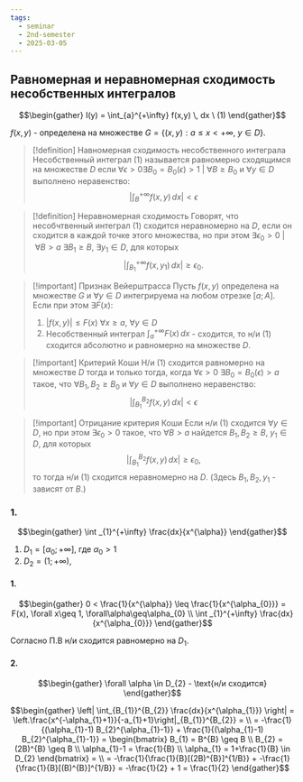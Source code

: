 ```yaml
---
tags:
  - seminar
  - 2nd-semester
  - 2025-03-05
---
```


## Равномерная и неравномерная сходимость несобственных интегралов

$$\begin{gather}
I(y) = \int_{a}^{+\infty} f(x,y) \, dx \ (1)
\end{gather}$$

$f(x,y)$ - определена на множестве $G = \{ (x,y): a \leq x <+\infty, \ y \in D \}$.

> [!definition] Навномерная сходимость  несобственного интеграла
> Несобственный интеграл (1) называется равномерно сходящимся на множестве $D$ если $\forall \epsilon > 0 \exists B_{0} = B_{0}(\epsilon) > 1 \ | \ \forall B \geq B_{0}$ и $\forall y \in D$ выполнено неравенство:
> $$\left| \int_{B}^{+\infty} f(x,y) \, dx  \right| < \epsilon$$

> [!definition] Неравномерная сходимость
> Говорят, что несобчтвенный интеграл (1) сходится неравномерно на $D$, если он сходится в каждой точке этого множества, но при этом $\exists \epsilon_{0} > 0 \ | \ \forall B>a \ \exists B_{1} \geq B, \ \exists y_{1} \in D$, для которых
> $$\left| \int_{B_{1}}^{+\infty} f(x,y_{1}) \, dx \right| \geq \epsilon_{0}.$$

> [!important] Признак Вейерштрасса
> Пусть $f(x,y)$ определена на множестве $G$ и $\forall y \in D$ интегрируема на любом отрезке $[a;A]$. Если при этом $\exists F(x)$:
> 1. $|f(x,y)| \leq F(x) \ \forall x \geq a, \ \forall y \in D$
> 2. Несобственный интеграл $\int_{a}^{+\infty}F(x) \, dx$ - сходится, то н/и (1) сходится абсолютно и равномерно на множестве $D$.

> [!important] Критерий Коши
> Н/и (1) сходится равномерно на множестве $D$ тогда и только тогда, когда $\forall \epsilon>0 \ \exists B_{0} = B_{0}(\epsilon) > a$ такое, что $\forall B_{1},B_{2} \geq B_{0}$ и $\forall y \in D$ выполнено неравенство:
> $$\left| \int_{B_{1}}^{B_{2}} f(x,y) \, dx  \right| < \epsilon $$

> [!important] Отрицание критерия Коши
> Если н/и (1) сходится $\forall y \in D$, но при этом $\exists\epsilon_{0}>0$ такое, что $\forall B>a$ найдется $B_{1},B_{2}\geq B$, $y_{1}\in D$, для которых
> $$\left| \int_{B_{1}}^{B_{2}} f(x,y) \, dx  \right| \geq \epsilon_{0},$$
>  то тогда н/и (1) сходится неравномерно на $D$.
>  (Здесь $B_{1},B_{2},y_{1}$ - зависят от $B$.)

### 1.

$$\begin{gather}
\int _{1}^{+\infty} \frac{dx}{x^{\alpha}}
\end{gather}$$

1. $D_{1} = [\alpha_{0}; +\infty]$, где $\alpha_{0} > 1$
2. $D_{2} = (1; +\infty)$,

#### 1.

$$\begin{gather}
0 < \frac{1}{x^{\alpha}} \leq \frac{1}{x^{\alpha_{0}}} = F(x), \forall x\geq 1, \forall\alpha\geq\alpha_{0} \\
\int _{1}^{+\infty} \frac{dx}{x^{\alpha_{0}}}
\end{gather}$$

Согласно П.В н/и сходится равномерно на $D_{1}$.

#### 2.

$$\begin{gather}
\forall \alpha \in D_{2} - \text{н/и сходится}
\end{gather}$$

$$\begin{gather}
\left| \int_{B_{1}}^{B_{2}} \frac{dx}{x^{\alpha_{1}}}  \right| = \left.\frac{x^{-\alpha_{1}+1}}{-a_{1}+1}\right|_{B_{1}}^{B_{2}} = \\
= -\frac{1}{(\alpha_{1}-1) B_{2}^{\alpha_{1}-1}} + \frac{1}{(\alpha_{1}-1) B_{2}^{\alpha_{1}-1}} = \begin{bmatrix}
B_{1} = B^{B} \geq B \\
B_{2} = (2B)^{B} \geq B \\
\alpha_{1}-1 = \frac{1}{B} \\
\alpha_{1} = 1+\frac{1}{B} \in D_{2}
\end{bmatrix} = \\
= -\frac{1}{\frac{1}{B}[(2B)^{B}]^{1/B}} + -\frac{1}{\frac{1}{B}[(B)^{B}]^{1/B}} = -\frac{1}{2} + 1 = \frac{1}{2}
\end{gather}$$